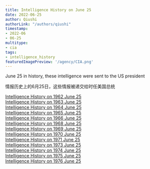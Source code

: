 ```yaml
---
title: Intelligence History on June 25
date: 2022-06-25
author: Qiushi 
authorLink: "/authors/qiushi"
timestamp: 
- 2022-06
- 06-25
multitype: 
- cia
tags: 
- intelligence_history
featuredImagePreview: '/agency/CIA.png'
---
```



June 25 in history, these intelligence were sent to the US president

情报历史上的6月25日，这些情报被递交给时任美国总统

<!--more-->







[Intelligence History on 1962 June 25](/dailybrief/1962-06-25)   
[Intelligence History on 1963 June 25](/dailybrief/1963-06-25)   
[Intelligence History on 1964 June 25](/dailybrief/1964-06-25)   
[Intelligence History on 1965 June 25](/dailybrief/1965-06-25)   
[Intelligence History on 1966 June 25](/dailybrief/1966-06-25)   
[Intelligence History on 1968 June 25](/dailybrief/1968-06-25)   
[Intelligence History on 1969 June 25](/dailybrief/1969-06-25)   
[Intelligence History on 1970 June 25](/dailybrief/1970-06-25)   
[Intelligence History on 1971 June 25](/dailybrief/1971-06-25)   
[Intelligence History on 1973 June 25](/dailybrief/1973-06-25)   
[Intelligence History on 1974 June 25](/dailybrief/1974-06-25)   
[Intelligence History on 1975 June 25](/dailybrief/1975-06-25)   
[Intelligence History on 1976 June 25](/dailybrief/1976-06-25)   
